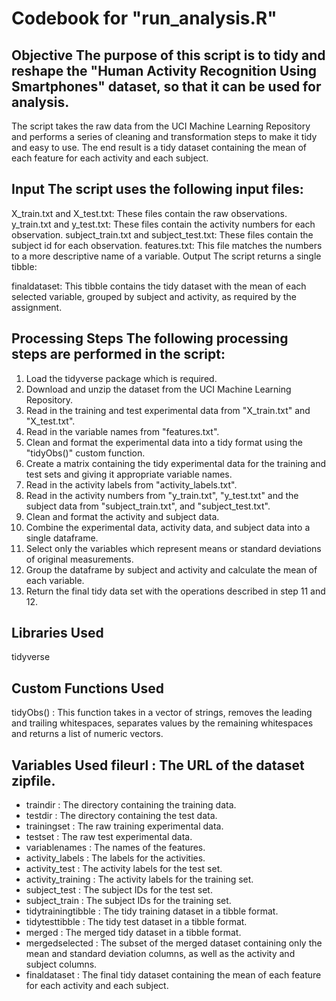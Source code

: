 # Codebook for "run_analysis.R"

## Objective The purpose of this script is to tidy and reshape the "Human Activity Recognition Using Smartphones" dataset, so that it can be used for analysis.
The script takes the raw data from the UCI Machine Learning Repository and performs a series of cleaning and transformation steps to make it tidy and easy to use.
The end result is a tidy dataset containing the mean of each feature for each activity and each subject.

## Input The script uses the following input files:

X_train.txt and X_test.txt: These files contain the raw observations.
y_train.txt and y_test.txt: These files contain the activity numbers for each observation.
subject_train.txt and subject_test.txt: These files contain the subject id for each observation.
features.txt: This file matches the numbers to a more descriptive name of a variable.
Output The script returns a single tibble:

finaldataset: This tibble contains the tidy dataset with the mean of each selected variable, grouped by subject and activity, as required by the assignment.

## Processing Steps The following processing steps are performed in the script:

1. Load the tidyverse package which is required.
2. Download and unzip the dataset from the UCI Machine Learning Repository.
3. Read in the training and test experimental data from "X_train.txt" and "X_test.txt".
4. Read in the variable names from "features.txt".
5. Clean and format the experimental data into a tidy format using the "tidyObs()" custom function.
6. Create a matrix containing the tidy experimental data for the training and test sets and giving it appropriate variable names.
7. Read in the activity labels from "activity_labels.txt".
8. Read in the activity numbers from "y_train.txt", "y_test.txt" and the subject data from "subject_train.txt", and "subject_test.txt".
9. Clean and format the activity and subject data.
10. Combine the experimental data, activity data, and subject data into a single dataframe.
11. Select only the variables which represent means or standard deviations of original measurements.
12. Group the dataframe by subject and activity and calculate the mean of each variable.
13. Return the final tidy data set with the operations described in step 11 and 12.

## Libraries Used 
tidyverse

## Custom Functions Used 
tidyObs() : This function takes in a vector of strings, removes the leading and trailing whitespaces, separates values by the remaining whitespaces and returns a list of numeric vectors.

## Variables Used fileurl : The URL of the dataset zipfile.
- traindir : The directory containing the training data.
- testdir : The directory containing the test data.
- trainingset : The raw training experimental data.
- testset : The raw test experimental data.
- variablenames : The names of the features.
- activity_labels : The labels for the activities.
- activity_test : The activity labels for the test set.
- activity_training : The activity labels for the training set.
- subject_test : The subject IDs for the test set.
- subject_train : The subject IDs for the training set.
- tidytrainingtibble : The tidy training dataset in a tibble format.
- tidytesttibble : The tidy test dataset in a tibble format.
- merged : The merged tidy dataset in a tibble format.
- mergedselected : The subset of the merged dataset containing only the mean and standard deviation columns, as well as the activity and subject columns.
- finaldataset : The final tidy dataset containing the mean of each feature for each activity and each subject.

